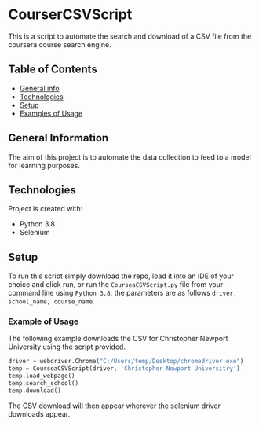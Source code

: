 # CourserCSVScript
This is a script to automate the search and download of a CSV file from the coursera course search engine.

## Table of Contents
* [General info](#general-information)
* [Technologies](#technologies)
* [Setup](#technologies)
* [Examples of Usage](#example-of-usage)

## General Information
The aim of this project is to automate the data collection to feed to a model for learning purposes.


## Technologies
Project is created with:
- Python 3.8
- Selenium

## Setup
To run this script simply download the repo, load it into an IDE of your choice and click run, or run the `CourseaCSVScript.py` file
from your command line using `Python 3.8`, the parameters are as follows `driver, school_name, course_name`.

### Example of Usage

The following example downloads the CSV for Christopher Newport University using the script provided.

```python
driver = webdriver.Chrome("C:/Users/temp/Desktop/chromedriver.exe")
temp = CourseaCSVScript(driver, 'Christopher Newport Universitry')
temp.load_webpage()
temp.search_school()
temp.download()
```

The CSV download will then appear wherever the selenium driver downloads appear.